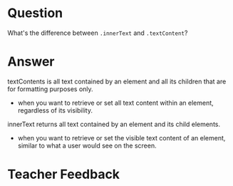 # Question

What's the difference between `.innerText` and `.textContent`?

# Answer

textContents is all text contained by an element and all its children that are for formatting purposes only.

- when you want to retrieve or set all text content within an element, regardless of its visibility.

innerText returns all text contained by an element and its child elements.

- when you want to retrieve or set the visible text content of an element, similar to what a user would see on the screen.

# Teacher Feedback
